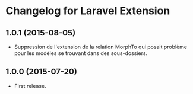 # Changelog for Laravel Extension

## 1.0.1 (2015-08-05)

- Suppression de l'extension de la relation MorphTo qui posait problème pour les modèles
  se trouvant dans des sous-dossiers.

## 1.0.0 (2015-07-20)

- First release.
